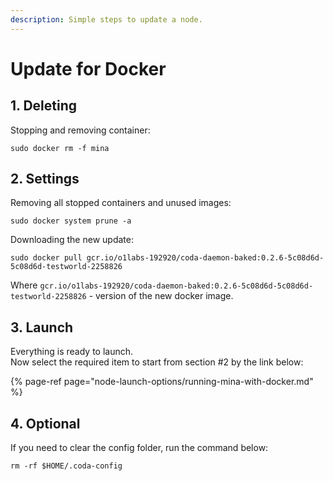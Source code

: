 ```yaml
---
description: Simple steps to update a node.
---
```


# Update for Docker

## 1. Deleting

Stopping and removing container:

```text
sudo docker rm -f mina
```

## 2. Settings

Removing all stopped containers and unused images:

```text
sudo docker system prune -a
```

Downloading the new update:

```text
sudo docker pull gcr.io/o1labs-192920/coda-daemon-baked:0.2.6-5c08d6d-5c08d6d-testworld-2258826
```

Where `gcr.io/o1labs-192920/coda-daemon-baked:0.2.6-5c08d6d-5c08d6d-testworld-2258826` - version of the new docker image.

## 3. Launch

Everything is ready to launch.   
Now select the required item to start from section \#2 by the link below:

{% page-ref page="node-launch-options/running-mina-with-docker.md" %}

## 4. Optional

If you need to clear the config folder, run the command below:

```text
rm -rf $HOME/.coda-config
```

